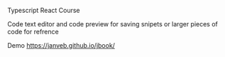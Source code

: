 Typescript React Course

Code text editor and code preview for saving snipets or larger pieces of code for refrence

Demo https://janveb.github.io/jbook/